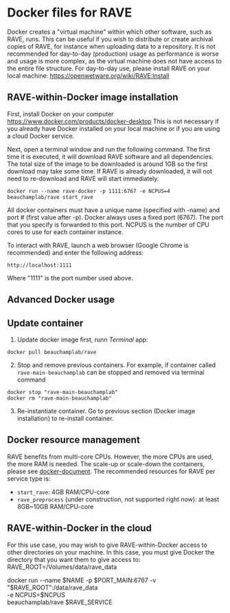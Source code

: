 # Docker files for RAVE

Docker creates a "virtual machine" within which other software, such as RAVE, runs. This can be useful if you wish to distribute or create archival copies of RAVE, for instance when uploading data to a repository. It is not recommended for day-to-day (production) usage as performance is worse and usage is more complex, as the virtual machine does not have access to the entire file structure.
For day-to-day use, please install RAVE on your local machine: https://openwetware.org/wiki/RAVE:Install


## RAVE-within-Docker image installation

First, install Docker on your computer https://www.docker.com/products/docker-desktop
This is not necessary if you already have Docker installed on your local machine or if you are using a cloud Docker service.

Next, open a terminal window and run the following command. The first time it is executed, it will download RAVE software and all dependencies. The total size of the image to be downloaded is around 1GB so the first download may take some time. If RAVE is already downloaded, it will not need to re-download and RAVE will start immediately. 
```
docker run --name rave-docker -p 1111:6767 -e NCPUS=4 beauchamplab/rave start_rave
```
All docker containers must have a unique name (specified with -name) and port # (first value after -p). Docker always uses a fixed port (6767). The port that you specify is forwarded to this port. NCPUS is the number of CPU cores to use for each container instance.

To interact with RAVE, launch a web browser (Google Chrome is recommended) and enter the following address:
```
http://localhost:1111
```
Where "1111" is the port number used above.

## Advanced Docker usage
## Update container

1. Update docker image first, runn *Terminal* app:
```
docker pull beauchamplab/rave
```

2. Stop and remove previous containers. For example, if container called `rave-main-beauchamplab` can be stopped and removed via terminal command
```
docker stop "rave-main-beauchamplab"
docker rm "rave-main-beauchamplab"
```

3. Re-instantiate container. Go to previous section (Docker image installation) to re-install container. 


## Docker resource management

RAVE benefits from multi-core CPUs. However, the more CPUs are used, the more RAM is needed. The scale-up or scale-down the containers, please see [docker-document](https://docs.docker.com/config/containers/resource_constraints/). The recommended resources for RAVE per service type is:
* `start_rave`: 4GB RAM/CPU-core
* `rave_preprocess` (under construction, not supported right now): at least 8GB~10GB RAM/CPU-core



## RAVE-within-Docker in the cloud

For this use case, you may wish to give RAVE-within-Docker access to other directories on your machine. In this case, you must give Docker the directory that you want them to give access to:
RAVE_ROOT=/Volumes/data/rave_data

docker run --name $NAME -p $PORT_MAIN:6767 -v "$RAVE_ROOT":/data/rave_data \
  -e NCPUS=$NCPUS \
  beauchamplab/rave $RAVE_SERVICE
```
